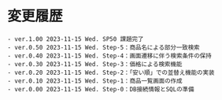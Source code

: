 # 変更履歴

	- ver.1.00 2023-11-15 Wed. SP50 課題完了
	- ver.0.50 2023-11-15 Wed. Step-5：商品名による部分一致検索
	- ver.0.40 2023-11-15 Wed. Step-4：画面遷移に伴う検索条件の保持
	- ver.0.30 2023-11-15 Wed. Step-3：価格による検索機能
	- ver.0.20 2023-11-15 Wed. Step-2：「安い順」での並替え機能の実装
	- ver.0.10 2023-11-15 Wed. Step-1：商品一覧画面の作成
	- ver.0.00 2023-11-15 Wed. Step-0：DB接続情報とSQLの準備
